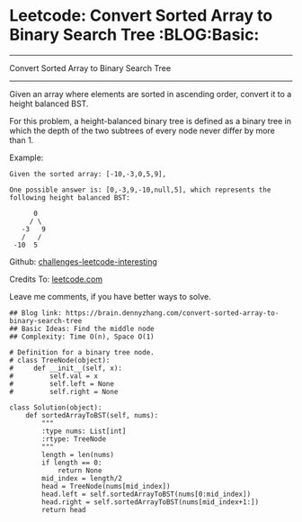 # Leetcode: Convert Sorted Array to Binary Search Tree     :BLOG:Basic:


---

Convert Sorted Array to Binary Search Tree  

---

Given an array where elements are sorted in ascending order, convert it to a height balanced BST.  

For this problem, a height-balanced binary tree is defined as a binary tree in which the depth of the two subtrees of every node never differ by more than 1.  

Example:  

    Given the sorted array: [-10,-3,0,5,9],
    
    One possible answer is: [0,-3,9,-10,null,5], which represents the following height balanced BST:
    
          0
         / \
       -3   9
       /   /
     -10  5

Github: [challenges-leetcode-interesting](https://github.com/DennyZhang/challenges-leetcode-interesting/tree/master/convert-sorted-array-to-binary-search-tree)  

Credits To: [leetcode.com](https://leetcode.com/problems/convert-sorted-array-to-binary-search-tree/description/)  

Leave me comments, if you have better ways to solve.  

    ## Blog link: https://brain.dennyzhang.com/convert-sorted-array-to-binary-search-tree
    ## Basic Ideas: Find the middle node
    ## Complexity: Time O(n), Space O(1)
    
    # Definition for a binary tree node.
    # class TreeNode(object):
    #     def __init__(self, x):
    #         self.val = x
    #         self.left = None
    #         self.right = None
    
    class Solution(object):
        def sortedArrayToBST(self, nums):
            """
            :type nums: List[int]
            :rtype: TreeNode
            """
            length = len(nums)
            if length == 0:
                return None
            mid_index = length/2
            head = TreeNode(nums[mid_index])
            head.left = self.sortedArrayToBST(nums[0:mid_index])
            head.right = self.sortedArrayToBST(nums[mid_index+1:])
            return head